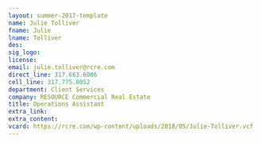 ```yaml
---
layout: summer-2017-template
﻿name: Julie Tolliver
fname: Julie
lname: Tolliver
des: 
sig_logo: 
license: 
email: julie.tolliver@rcre.com
direct_line: 317.663.6086
cell_line: 317.775.0052
department: Client Services
company: RESOURCE Commercial Real Estate
title: Operations Assistant
extra_link: 
extra_content: 
vcard: https://rcre.com/wp-content/uploads/2018/05/Julie-Tolliver.vcf
---
```

